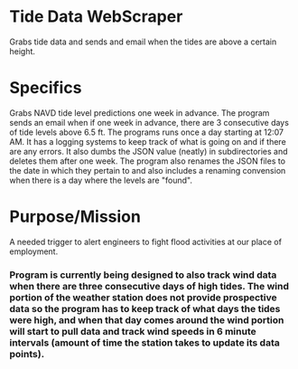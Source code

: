 # Tide Data WebScraper
Grabs tide data and sends and email when the tides are above a certain height.

# Specifics
Grabs NAVD tide level predictions one week in advance. The program sends an email when if one week in advance, there are 3 consecutive days of tide levels above 6.5 ft. The programs runs once a day starting at 12:07 AM. It has a logging systems to keep track of what is going on and if there are any errors. It also dumbs the JSON value (neatly) in subdirectories and deletes them after one week. The program also renames the JSON files to the date in which they pertain to and also includes a renaming convension when there is a day where the levels are "found".

# Purpose/Mission
A needed trigger to alert engineers to fight flood activities at our place of employment. 

### Program is currently being designed to also track wind data when there are three consecutive days of high tides. The wind portion of the weather station does not provide prospective data so the program has to keep track of what days the tides were high, and when that day comes around the wind portion will start to pull data and track wind speeds in 6 minute intervals (amount of time the station takes to update its data points). 
